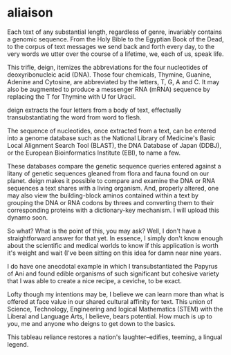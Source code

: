 # aliaison

Each text of any substantial length, regardless of genre, invariably contains a genomic sequence. From the Holy Bible to the Egyptian Book of the Dead, to the corpus of text messages we send back and forth every day, to the very words we utter over the course of a lifetime, we, each of us, speak life.

This trifle, deign, itemizes the abbreviations for the four nucleotides of deoxyribonucleic acid (DNA). Those four chemicals, Thymine, Guanine, Adenine and Cytosine, are abbreviated by the letters, T, G, A and C. It may also be augmented to produce a messenger RNA (mRNA) sequence by replacing the T for Thymine with U for Uracil.

deign extracts the four letters from a body of text, effectually transubstantiating the word from word to flesh.

The sequence of nucleotides, once extracted from a text, can be entered into a genome database such as the National Library of Medicine's Basic Local Alignment Search Tool (BLAST), the DNA Database of Japan (DDBJ), or the European Bioinformatics Institute (EBI), to name a few.

These databases compare the genetic sequence queries entered against a litany of genetic sequences gleaned from flora and fauna found on our planet. deign makes it possible to compare and examine the DNA or RNA sequences a text shares with a living organism. And, properly altered, one may also view the building-block aminos contained within a text by grouping the DNA or RNA codons by threes and converting them to their corresponding proteins with a dictionary-key mechanism. I will upload this dynamo soon.

So what? What is the point of this, you may ask? Well, I don't have a straightforward answer for that yet. In essence, I simply don't know enough about the scientific and medical worlds to know if this application is worth it's weight and wait (I've been sitting on this idea for damn near nine years.

I do have one anecdotal example in which I transubstantiated the Papyrus of Ani and found edible organisms of such significant but cohesive variety that I was able to create a nice recipe, a ceviche, to be exact.

Lofty though my intentions may be, I believe we can learn more than what is offered at face value in our shared cultural affinity for text. This union of Science, Technology, Engineering and logical Mathematics (STEM) with the Liberal and Language Arts, I believe, bears potential. How much is up to you, me and anyone who deigns to get down to the basics.

This tableau reliance restores a nation's laughter–edifies, teeming, a lingual legend.
